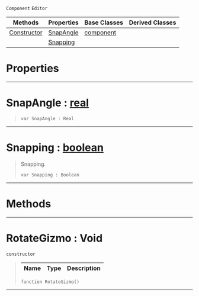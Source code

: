  `Component` `Editor`



|Methods|Properties|Base Classes|Derived Classes|
|---|---|---|---|
|[ Constructor](rotategizmo.md#rotategizmo-void)|[ SnapAngle](rotategizmo.md#snapangle-zilch-engine-do)|[component](component.md)| |
| |[ Snapping](rotategizmo.md#snapping-zilch-engine-doc)| | |


 #  Properties


---  
 #  SnapAngle : [real](../nada_base_types/real.md)

> 
> ``` lang=cpp, name=Nada
> var SnapAngle : Real


---  
 #  Snapping : [boolean](../nada_base_types/boolean.md)

> Snapping.
> ``` lang=cpp, name=Nada
> var Snapping : Boolean


---  
 #  Methods


---  
 #  RotateGizmo : Void

 `constructor`

> 
> |Name|Type|Description|
> |---|---|---|
> ``` lang=cpp, name=Nada
> function RotateGizmo()
> ``` 


---  
 

 
